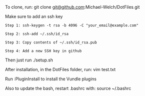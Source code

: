 To clone, run: git clone git@github.com:Michael-Welch/DotFiles.git

Make sure to add an ssh key

    Step 1: ssh-keygen -t rsa -b 4096 -C "your_email@example.com"
    
    Step 2: ssh-add ~/.ssh/id_rsa
    
    Step 3: Copy contents of ~/.ssh/id_rsa.pub
    
    Step 4: Add a new SSH key in github


Then just run ./setup.sh

After installation, in the DotFiles folder, run: vim test.txt

Run :PluginInstall to install the Vundle plugins

Also to update the bash, restart .bashrc with: source ~/.bashrc

